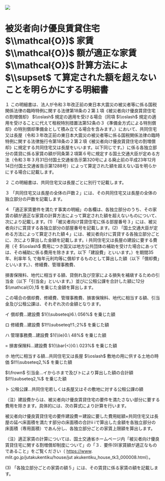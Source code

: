 ![](https://www.nta.go.jp/tmp/50762829-cff1-484d-b620-45372b8e4f03/images/8d777dddf1897ec522cc845218f4cbb5c61a3ccba33d42dca645338ecdbe076d.jpg)

# 被災者向け優良賃貸住宅 $\\mathcal{O})$ 家賃 $\\mathcal{O})$ 額が適正な家賃 $\\mathcal{O})$ 計算方法によ $\\supset$ て算定された額を超えないことを明らかにする明細書

１ この明細書は、法人が令和３年改正前の東日本大震災の被災者等に係る国税関係法律の臨時特例に関する法律第18条の２第１項《被災者向け優良賃貸住宅の割増償却》 $\\oslash$ 規定の適用を受ける場合（同項 $\\oslash$ 規定の適用を受けることに代えて租税特別措置法第52条の３《準備金方式による特別償却》の特別償却準備金として積み立てる場合を含みます。）において、共同住宅又は長屋（令和３年改正前の東日本大震災の被災者等に係る国税関係法律の臨時特例に関する法律施行令第18条の２第２項《被災者向け優良賃貸住宅の割増償却》に規定する共同住宅又は長屋をいいます。以下同じです。）に係る各独立部分の賃貸に係る家賃の額が同条第２項第６号に規定する国土交通大臣が定める方法（令和３年３月31日付国土交通省告示第320号による廃止前の平成23年12月14日付国土交通省告示第1288号）によって算定された額を超えない旨を明らかにする場合に記載します。

２ この明細書は、共同住宅又は長屋ごとに別行で記載します。

３ 「共同住宅又は長屋の全体の戸数２」には、その共同住宅又は長屋の全体の独立部分の戸数を記載します。

４ 「適正家賃要件を満たす事実の明細」の各欄は、各独立部分のうち、その家賃の額が適正な家賃の計算方法によって算定された額を超えないものについて、次により記載します。(1) 「被災者向け賃貸住宅に係る部屋番号３」には、被災者向けに賃貸する各独立部分の部屋番号を記載します。(2) 「国土交通大臣が定める方法によって算定された額４」には、被災者向けに賃貸する各独立部分ごとに、次により算出した金額を記載します。ⅰ 共同住宅又は長屋の建設に要する費用（そ $\\oslash$ 費用につき国又は地方公共団体の補助を受けた場合にあっては、その補助に係る費用を除きます。以下「建設費」といいます。）を期間35年、利率年 $5,%$ で毎年元利均等に償却するものとして算出した額（以下「償却費」といいます。）、修繕費、管理事務費、

損害保険料、地代に相当する額、貸倒れ及び空家による損失を補塡するための引当金（以下「引当金」といいます。）並びに公租公課を合計した額に12分 $\\mathcal{O},1$ を乗じた金額を算出します。

この場合の償却費、修繕費、管理事務費、損害保険料、地代に相当する額、引当金及び公租公課は、それぞれ次の金額となります。

イ 償却費…建設費 $1{\\subseteq}6.\ 056%$ を乗じた額

ロ 修繕費…建設費 $1!!\\subseteq!!1.;2%$ を乗じた額

ハ 管理事務費…建設費 $1{\\le}0.\ 48%$ を乗じた額

$=$ 損害保険料…建設費 $1{\\bar{<}}0.\ 023%$ を乗じた額

ホ 地代に相当する額…共同住宅又は長屋 $\\oslash$ 敷地の用に供する土地の時価 $l!!\\subseteq2,%$ を乗じた額

$\\frown$ 引当金…イからホまで及びトにより算出した額の合計額 $l!!\\subseteq2,%$ を乗じた額

ト 公租公課…共同住宅若しくは長屋又はその敷地に対する公租公課の額

（注）建設費からは、被災者向け優良賃貸住宅の要件を満たさない部分に要する費用を除きます。具体的には、次の算式により計算を行います。

被災者向け優良賃貸住宅の要件建設費＝建設に要した費用総額×共同住宅又は長屋の延べ床面積を満たす部分の床面積の合計ⅱ ⅰで算出した金額を各独立部分の床面積（専用面積）であん分し、各独立部分ごとの家賃上限額を算出します。

（注）適正家賃の計算については、国土交通省ホームページ内「被災者向け優良賃貸住宅に関する割増償却制度について」の「３．要件(9)家賃額が適正なものであること」をご覧ください（ [https://www](https://www/). mlit.go.jp/jutakukentiku/house/jut akukentiku\_house\_tk3\_000008.html）。

(3) 「各独立部分ごとの家賃の額５」には、その賃貸に係る家賃の額を記載します。